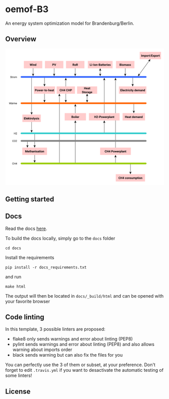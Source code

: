 # oemof-B3

An energy system optimization model for Brandenburg/Berlin.

## Overview

<img src="https://github.com/rl-institut/oemof-B3/blob/dev/docs/_img/model_structure.svg" width="700"/>

## Getting started

## Docs

Read the docs [here](https://oemof-b3.readthedocs.io/).

To build the docs locally, simply go to the `docs` folder

    cd docs

Install the requirements

    pip install -r docs_requirements.txt

and run

    make html

The output will then be located in `docs/_build/html` and can be opened with your favorite browser

## Code linting

In this template, 3 possible linters are proposed:
- flake8 only sends warnings and error about linting (PEP8)
- pylint sends warnings and error about linting (PEP8) and also allows warning about imports order
- black sends warning but can also fix the files for you

You can perfectly use the 3 of them or subset, at your preference. Don't forget to edit
`.travis.yml` if you want to desactivate the automatic testing of some linters!

## License
